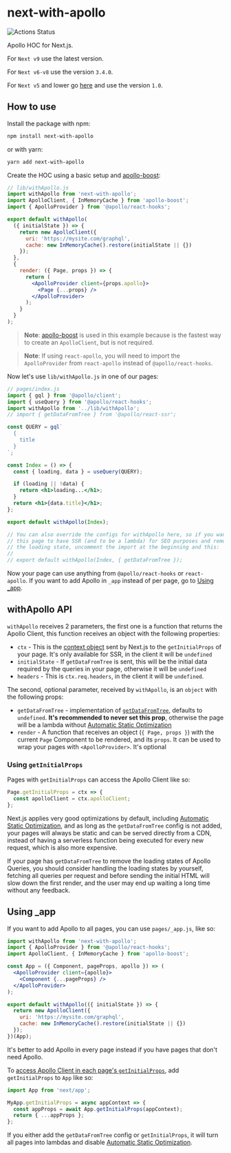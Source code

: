 # next-with-apollo

![Actions Status](https://github.com/lfades/next-with-apollo/workflows/Node%20CI/badge.svg)

Apollo HOC for Next.js.

For `Next v9` use the latest version.

For `Next v6-v8` use the version `3.4.0`.

For `Next v5` and lower go [here](./README_v1.md) and use the version `1.0`.

## How to use

Install the package with npm:

```sh
npm install next-with-apollo
```

or with yarn:

```sh
yarn add next-with-apollo
```

Create the HOC using a basic setup and [apollo-boost](https://github.com/apollographql/apollo-client/tree/master/packages/apollo-boost):

```jsx
// lib/withApollo.js
import withApollo from 'next-with-apollo';
import ApolloClient, { InMemoryCache } from 'apollo-boost';
import { ApolloProvider } from '@apollo/react-hooks';

export default withApollo(
  ({ initialState }) => {
    return new ApolloClient({
      uri: 'https://mysite.com/graphql',
      cache: new InMemoryCache().restore(initialState || {})
    });
  },
  {
    render: ({ Page, props }) => {
      return (
        <ApolloProvider client={props.apollo}>
          <Page {...props} />
        </ApolloProvider>
      );
    }
  }
);
```

> **Note**: [apollo-boost](https://github.com/apollographql/apollo-client/tree/master/packages/apollo-boost) is used in this example because is the fastest way to create an `ApolloClient`, but is not required. </br>

> **Note**: If using `react-apollo`, you will need to import the `ApolloProvider` from `react-apollo` instead of `@apollo/react-hooks`.

Now let's use `lib/withApollo.js` in one of our pages:

```jsx
// pages/index.js
import { gql } from '@apollo/client';
import { useQuery } from '@apollo/react-hooks';
import withApollo from '../lib/withApollo';
// import { getDataFromTree } from '@apollo/react-ssr';

const QUERY = gql`
  {
    title
  }
`;

const Index = () => {
  const { loading, data } = useQuery(QUERY);

  if (loading || !data) {
    return <h1>loading...</h1>;
  }
  return <h1>{data.title}</h1>;
};

export default withApollo(Index);

// You can also override the configs for withApollo here, so if you want
// this page to have SSR (and to be a lambda) for SEO purposes and remove
// the loading state, uncomment the import at the beginning and this:
//
// export default withApollo(Index, { getDataFromTree });
```

Now your page can use anything from `@apollo/react-hooks` or `react-apollo`. If you want to add Apollo in `_app` instead of per page, go to [Using \_app](#using-_app).

## withApollo API

`withApollo` receives 2 parameters, the first one is a function that returns the Apollo Client, this function receives an object with the following properties:

- `ctx` - This is the [context object](https://nextjs.org/docs/api-reference/data-fetching/getInitialProps#context-object) sent by Next.js to the `getInitialProps` of your page. It's only available for SSR, in the client it will be `undefined`
- `initialState` - If `getDataFromTree` is sent, this will be the initial data required by the queries in your page, otherwise it will be `undefined`
- `headers` - This is `ctx.req.headers`, in the client it will be `undefined`.

The second, optional parameter, received by `withApollo`, is an `object` with the following props:

- `getDataFromTree` - implementation of [`getDataFromTree`](https://www.apollographql.com/docs/react/api/react-ssr/#getdatafromtree), defaults to `undefined`. **It's recommended to never set this prop**, otherwise the page will be a lambda without [Automatic Static Optimization](https://nextjs.org/docs/advanced-features/automatic-static-optimization)
- `render` - A function that receives an object (`{ Page, props }`) with the current `Page` Component to be rendered, and its `props`. It can be used to wrap your pages with `<ApolloProvider>`. It's optional

### Using `getInitialProps`

Pages with `getInitialProps` can access the Apollo Client like so:

```jsx
Page.getInitialProps = ctx => {
  const apolloClient = ctx.apolloClient;
};
```

Next.js applies very good optimizations by default, including [Automatic Static Optimization](https://nextjs.org/docs/advanced-features/automatic-static-optimization), and as long as the `getDataFromTree` config is not added, your pages will always be static and can be served directly from a CDN, instead of having a serverless function being executed for every new request, which is also more expensive.

If your page has `getDataFromTree` to remove the loading states of Apollo Queries, you should consider handling the loading states by yourself, fetching all queries per request and before sending the initial HTML will slow down the first render, and the user may end up waiting a long time without any feedback.

## Using \_app

If you want to add Apollo to all pages, you can use `pages/_app.js`, like so:

```jsx
import withApollo from 'next-with-apollo';
import { ApolloProvider } from '@apollo/react-hooks';
import ApolloClient, { InMemoryCache } from 'apollo-boost';

const App = ({ Component, pageProps, apollo }) => (
  <ApolloProvider client={apollo}>
    <Component {...pageProps} />
  </ApolloProvider>
);

export default withApollo(({ initialState }) => {
  return new ApolloClient({
    uri: 'https://mysite.com/graphql',
    cache: new InMemoryCache().restore(initialState || {})
  });
})(App);
```

It's better to add Apollo in every page instead if you have pages that don't need Apollo.

To [access Apollo Client in each page's `getInitialProps`](#using-getinitialprops), add `getInitialProps` to `App` like so:

```javascript
import App from 'next/app';

MyApp.getInitialProps = async appContext => {
  const appProps = await App.getInitialProps(appContext);
  return { ...appProps };
};
```

If you either add the `getDataFromTree` config or `getInitialProps`, it will turn all pages into lambdas and disable [Automatic Static Optimization](https://nextjs.org/docs/advanced-features/automatic-static-optimization).
